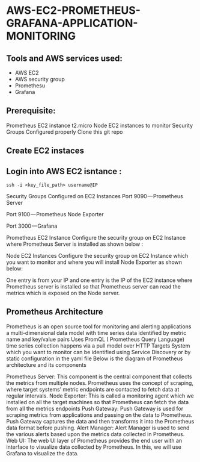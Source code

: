 # AWS-EC2-PROMETHEUS-GRAFANA-APPLICATION-MONITORING

## Tools and AWS services used:
- AWS EC2
- AWS security group 
- Promethesu 
- Grafana 

## Prerequisite:
Prometheus EC2 instance t2.micro 
Node EC2 instances to monitor
Security Groups Configured properly
Clone this git repo

## Create EC2 instaces

## Login into AWS EC2 isntance :

```
ssh -i <key_file_path> username@IP
```
Security Groups Configured on EC2 Instances
Port 9090 — Prometheus Server

Port 9100 — Prometheus Node Exporter

Port 3000 — Grafana

Prometheus EC2 Instance
Configure the security group on EC2 Instance where Prometheus Server is installed as shown below :



Node EC2 Instances
Configure the security group on EC2 Instance which you want to monitor and where you will install Node Exporter as shown below:

One entry is from your IP and one entry is the IP of the EC2 instance where Prometheus server is installed so that Prometheus server can read the metrics which is exposed on the Node server.


## Prometheus Architecture
Prometheus is an open source tool for monitoring and alerting applications
a multi-dimensional data model with time series data identified by metric name and key/value pairs
Uses PromQL ( Prometheus Query Language)
time series collection happens via a pull model over HTTP
Targets System which you want to monitor can be identified using Service Discovery or by static configuration in the yaml file
Below is the diagram of Prometheus architecture and its components



Prometheus Server: This component is the central component that collects the metrics from multiple nodes. Prometheus uses the concept of scraping, where target systems’ metric endpoints are contacted to fetch data at regular intervals.
Node Exporter: This is called a monitoring agent which we installed on all the target machines so that Prometheus can fetch the data from all the metrics endpoints
Push Gateway: Push Gateway is used for scraping metrics from applications and passing on the data to Prometheus. Push Gateway captures the data and then transforms it into the Prometheus data format before pushing.
Alert Manager: Alert Manager is used to send the various alerts based upon the metrics data collected in Prometheus.
Web UI: The web UI layer of Prometheus provides the end user with an interface to visualize data collected by Prometheus. In this, we will use Grafana to visualize the data.
